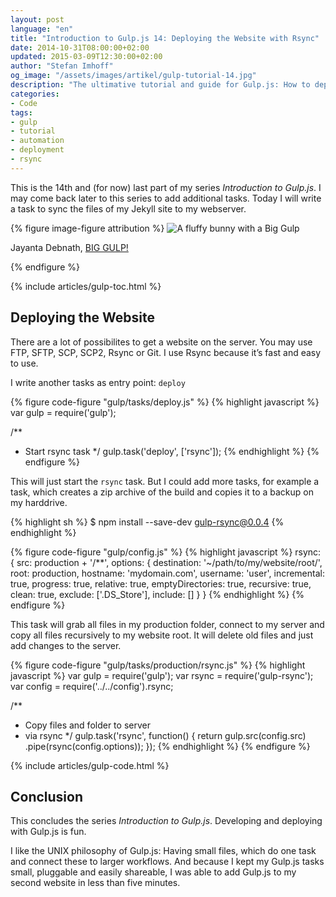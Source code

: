 ```yaml
---
layout: post
language: "en"
title: "Introduction to Gulp.js 14: Deploying the Website with Rsync"
date: 2014-10-31T08:00:00+02:00
updated: 2015-03-09T12:30:00+02:00
author: "Stefan Imhoff"
og_image: "/assets/images/artikel/gulp-tutorial-14.jpg"
description: "The ultimative tutorial and guide for Gulp.js: How to deploy your website with rsync to your server."
categories:
- Code
tags:
- gulp
- tutorial
- automation
- deployment
- rsync
---
```


This is the 14th and (for now) last part of my series *Introduction to Gulp.js*. I may come back later to this series to add additional tasks. Today I will write a task to sync the files of my Jekyll site to my webserver.

{% figure image-figure attribution %}
<img src="/assets/images/artikel/gulp-tutorial-14.jpg" alt="A fluffy bunny with a Big Gulp">
<p class="attribution-text"><i class="icon-cc"></i> Jayanta Debnath, <a href="https://www.flickr.com/photos/jkdsphotography/13786076413">BIG GULP!</a></p>
{% endfigure %}

{% include articles/gulp-toc.html %}

## Deploying the Website
There are a lot of possibilites to get a website on the server. You may use FTP, SFTP, SCP, SCP2, Rsync or Git. I use Rsync because it’s fast and easy to use.

I write another tasks as entry point: `deploy`

{% figure code-figure "gulp/tasks/deploy.js" %}
{% highlight javascript %}
var gulp = require('gulp');

/**
 * Start rsync task
 */
gulp.task('deploy', ['rsync']);
{% endhighlight %}
{% endfigure %}

This will just start the `rsync` task. But I could add more tasks, for example a task, which creates a zip archive of the build and copies it to a backup on my harddrive.

{% highlight sh %}
$ npm install --save-dev gulp-rsync@0.0.4
{% endhighlight %}

{% figure code-figure "gulp/config.js" %}
{% highlight javascript %}
rsync: {
  src: production + '/**',
  options: {
    destination: '~/path/to/my/website/root/',
    root: production,
    hostname: 'mydomain.com',
    username: 'user',
    incremental: true,
    progress: true,
    relative: true,
    emptyDirectories: true,
    recursive: true,
    clean: true,
    exclude: ['.DS_Store'],
    include: []
  }
}
{% endhighlight %}
{% endfigure %}

This task will grab all files in my production folder, connect to my server and copy all files recursively to my website root. It will delete old files and just add changes to the server.

{% figure code-figure "gulp/tasks/production/rsync.js" %}
{% highlight javascript %}
var gulp   = require('gulp');
var rsync  = require('gulp-rsync');
var config = require('../../config').rsync;

/**
 * Copy files and folder to server
 * via rsync
 */
gulp.task('rsync', function() {
  return gulp.src(config.src)
    .pipe(rsync(config.options));
});
{% endhighlight %}
{% endfigure %}

{% include articles/gulp-code.html %}

## Conclusion
This concludes the series *Introduction to Gulp.js*. Developing and deploying with Gulp.js is fun.

I like the UNIX philosophy of Gulp.js: Having small files, which do one task and connect these to larger workflows. And because I kept my Gulp.js tasks small, pluggable and easily shareable, I was able to add Gulp.js to my second website in less than five minutes.

